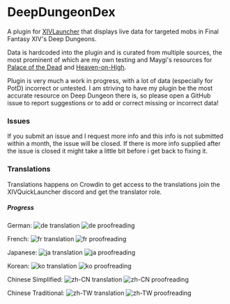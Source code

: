 # DeepDungeonDex

A plugin for [XIVLauncher](https://github.com/goatcorp/FFXIVQuickLauncher) that displays live data for targeted mobs in Final Fantasy XIV's Deep Dungeons.

Data is hardcoded into the plugin and is curated from multiple sources, the most prominent of which are my own testing and Maygi's resources for [Palace of the Dead](https://docs.google.com/document/d/1oV_SIs5L9kD_NHO2ZsU4Tw8R6iQ4v1RC5fZPQqK6cD8/view) and [Heaven-on-High](https://docs.google.com/document/d/1YVBSTOgJO-xOAB6YyKZEZRikjXFPle6Ihf_E7VdmQnI/view).

Plugin is very much a work in progress, with a lot of data (especially for PotD) incorrect or untested. I am striving to have my plugin be the most accurate resource on Deep Dungeon there is, so please open a GitHub issue to report suggestions or to add or correct missing or incorrect data!

### Issues
If you submit an issue and I request more info and this info is not submitted within a month, the issue will be closed. If there is more info supplied after the issue is closed it might take a little bit before i get back to fixing it.

### Translations
Translations happens on Crowdin to get access to the translations join the XIVQuickLauncher discord and get the translator role.

##### Progress
German:
![de translation](https://img.shields.io/badge/dynamic/json?color=blue&label=de&style=flat&query=%24.progress.0.data.translationProgress&url=https%3A%2F%2Fbadges.awesome-crowdin.com%2Fstats-15354148-526558.json)
![de proofreading](https://img.shields.io/badge/dynamic/json?color=green&label=de&style=flat&query=%24.progress.0.data.approvalProgress&url=https%3A%2F%2Fbadges.awesome-crowdin.com%2Fstats-15354148-526558.json)

French:
![fr translation](https://img.shields.io/badge/dynamic/json?color=blue&label=fr&style=flat&query=%24.progress.1.data.translationProgress&url=https%3A%2F%2Fbadges.awesome-crowdin.com%2Fstats-15354148-526558.json)
![fr proofreading](https://img.shields.io/badge/dynamic/json?color=green&label=fr&style=flat&query=%24.progress.1.data.approvalProgress&url=https%3A%2F%2Fbadges.awesome-crowdin.com%2Fstats-15354148-526558.json)

Japanese:
![ja translation](https://img.shields.io/badge/dynamic/json?color=blue&label=ja&style=flat&query=%24.progress.2.data.translationProgress&url=https%3A%2F%2Fbadges.awesome-crowdin.com%2Fstats-15354148-526558.json)
![ja proofreading](https://img.shields.io/badge/dynamic/json?color=green&label=ja&style=flat&query=%24.progress.2.data.approvalProgress&url=https%3A%2F%2Fbadges.awesome-crowdin.com%2Fstats-15354148-526558.json)

Korean:
![ko translation](https://img.shields.io/badge/dynamic/json?color=blue&label=ko&style=flat&query=%24.progress.3.data.translationProgress&url=https%3A%2F%2Fbadges.awesome-crowdin.com%2Fstats-15354148-526558.json)
![ko proofreading](https://img.shields.io/badge/dynamic/json?color=green&label=ko&style=flat&query=%24.progress.3.data.approvalProgress&url=https%3A%2F%2Fbadges.awesome-crowdin.com%2Fstats-15354148-526558.json)

Chinese Simplified:
![zh-CN translation](https://img.shields.io/badge/dynamic/json?color=blue&label=zh-CN&style=flat&query=%24.progress.4.data.translationProgress&url=https%3A%2F%2Fbadges.awesome-crowdin.com%2Fstats-15354148-526558.json)
![zh-CN proofreading](https://img.shields.io/badge/dynamic/json?color=green&label=zh-CN&style=flat&query=%24.progress.4.data.approvalProgress&url=https%3A%2F%2Fbadges.awesome-crowdin.com%2Fstats-15354148-526558.json)

Chinese Traditional:
![zh-TW translation](https://img.shields.io/badge/dynamic/json?color=blue&label=zh-TW&style=flat&query=%24.progress.5.data.translationProgress&url=https%3A%2F%2Fbadges.awesome-crowdin.com%2Fstats-15354148-526558.json)
![zh-TW proofreading](https://img.shields.io/badge/dynamic/json?color=green&label=zh-TW&style=flat&query=%24.progress.5.data.approvalProgress&url=https%3A%2F%2Fbadges.awesome-crowdin.com%2Fstats-15354148-526558.json)

